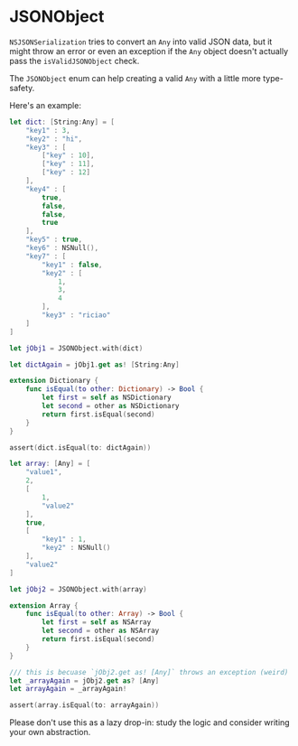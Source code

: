 # JSONObject

`NSJSONSerialization` tries to convert an `Any` into valid JSON data, but it might throw an error or even an exception if the `Any` object doesn't actually pass the `isValidJSONObject` check.

The `JSONObject` enum can help creating a valid `Any` with a little more type-safety.

Here's an example:

```swift
let dict: [String:Any] = [
	"key1" : 3,
	"key2" : "hi",
	"key3" : [
		["key" : 10],
		["key" : 11],
		["key" : 12]
	],
	"key4" : [
		true,
		false,
		false,
		true
	],
	"key5" : true,
	"key6" : NSNull(),
	"key7" : [
		"key1" : false,
		"key2" : [
			1,
			3,
			4
		],
		"key3" : "riciao"
	]
]

let jObj1 = JSONObject.with(dict)

let dictAgain = jObj1.get as! [String:Any]

extension Dictionary {
	func isEqual(to other: Dictionary) -> Bool {
		let first = self as NSDictionary
		let second = other as NSDictionary
		return first.isEqual(second)
	}
}

assert(dict.isEqual(to: dictAgain))

let array: [Any] = [
	"value1",
	2,
	[
		1,
		"value2"
	],
	true,
	[
		"key1" : 1,
		"key2" : NSNull()
	],
	"value2"
]

let jObj2 = JSONObject.with(array)

extension Array {
	func isEqual(to other: Array) -> Bool {
		let first = self as NSArray
		let second = other as NSArray
		return first.isEqual(second)
	}
}

/// this is becuase `jObj2.get as! [Any]` throws an exception (weird)
let _arrayAgain = jObj2.get as? [Any]
let arrayAgain = _arrayAgain!

assert(array.isEqual(to: arrayAgain))
```
Please don't use this as a lazy drop-in: study the logic and consider writing your own abstraction.
